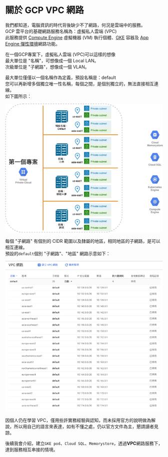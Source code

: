 # 關於 GCP VPC 網路

我們都知道，電腦資訊的時代背後缺少不了網路，何況是雲端中的服務。  
GCP 雲平台的基礎網路服務名稱為：虛擬私人雲端 \(VPC\)  
此服務提供 [Compute Engine](https://cloud.google.com/compute/docs/) 虛擬機器 \(VM\) 執行個體、[GKE](https://cloud.google.com/kubernetes-engine/docs/) 容器及 [App Engine 彈性環境](https://cloud.google.com/appengine/docs/flexible/)網路功能。

在一個GCP專案下，虛擬私人雲端 \(VPC\)可以這樣的想像  
最大單位是 "名稱"，可想像成一個 Local LAN。  
次級單位是 "子網路"，想像成一個 VLAN。

最大單位僅僅以一個名稱作為定義，預設名稱是：default  
您可以再新增多個獨立唯一性名稱，每個之間，是個別獨立的，無法直接相互連線。  
如下圖所示：

![](../.gitbook/assets/gcp-vpc-wang-lu-da-gai-nian.jpg)

每個 "子網路" 有個別的 CIDR 範圍以及隸屬的地區，相同地區的子網路，是可以相互連線。  
預設的`default`個別 "子網路"、"地區" 網路示意如下：

![](../.gitbook/assets/ying-mu-kuai-zhao-20190924-xia-wu-9.54.17.png)

因個人仍在學習 VPC，僅用些許實務經驗與認知，而未採用官方的說明做為解說，所以用自己的語言來表達，如有不懂之處，仍以官方文件為主，懇請讀者見諒。

後續我會介紹，建立`GKE pod`、`Cloud SQL`、`Memorystore`，透過**VPC**網路服務下，達到服務相互串接的情境。

